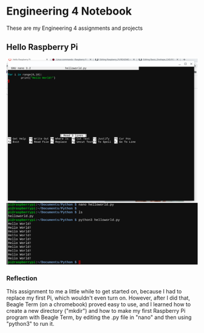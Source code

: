 # Engineering 4 Notebook
These are my Engineering 4 assignments and projects
## Hello Raspberry Pi
![alt text](images/nanohelloworld.py.png)
![alt text](images/python3helloworld.py.png)
### Reflection
This assignment to me a little while to get started on, because I had to replace my first Pi, which wouldn't even turn on.  However, after I did that, Beagle Term (on a chromebook) proved easy to use, and I learned how to create a new directory ("mkdir") and how to make my first Raspberry Pi program with Beagle Term, by editing the .py file in "nano" and then using "python3" to run it.
